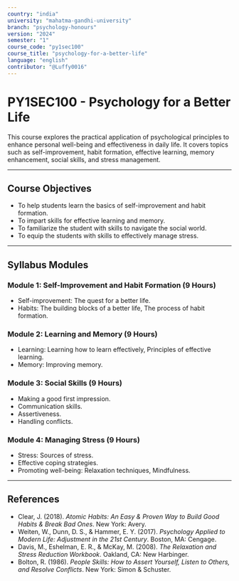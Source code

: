 ```yaml
---
country: "india"
university: "mahatma-gandhi-university"
branch: "psychology-honours"
version: "2024"
semester: "1"
course_code: "py1sec100"
course_title: "psychology-for-a-better-life"
language: "english"
contributor: "@Luffy0016"
---
```

# PY1SEC100 - Psychology for a Better Life

This course explores the practical application of psychological principles to enhance personal well-being and effectiveness in daily life. It covers topics such as self-improvement, habit formation, effective learning, memory enhancement, social skills, and stress management.

---
## Course Objectives

* To help students learn the basics of self-improvement and habit formation.
* To impart skills for effective learning and memory.
* To familiarize the student with skills to navigate the social world.
* To equip the students with skills to effectively manage stress.

---
## Syllabus Modules

### Module 1: Self-Improvement and Habit Formation (9 Hours)
* Self-improvement: The quest for a better life.
* Habits: The building blocks of a better life, The process of habit formation.

### Module 2: Learning and Memory (9 Hours)
* Learning: Learning how to learn effectively, Principles of effective learning.
* Memory: Improving memory.

### Module 3: Social Skills (9 Hours)
* Making a good first impression.
* Communication skills.
* Assertiveness.
* Handling conflicts.

### Module 4: Managing Stress (9 Hours)
* Stress: Sources of stress.
* Effective coping strategies.
* Promoting well-being: Relaxation techniques, Mindfulness.

---
## References
* Clear, J. (2018). *Atomic Habits: An Easy & Proven Way to Build Good Habits & Break Bad Ones*. New York: Avery.
* Weiten, W., Dunn, D. S., & Hammer, E. Y. (2017). *Psychology Applied to Modern Life: Adjustment in the 21st Century*. Boston, MA: Cengage.
* Davis, M., Eshelman, E. R., & McKay, M. (2008). *The Relaxation and Stress Reduction Workbook*. Oakland, CA: New Harbinger.
* Bolton, R. (1986). *People Skills: How to Assert Yourself, Listen to Others, and Resolve Conflicts*. New York: Simon & Schuster.